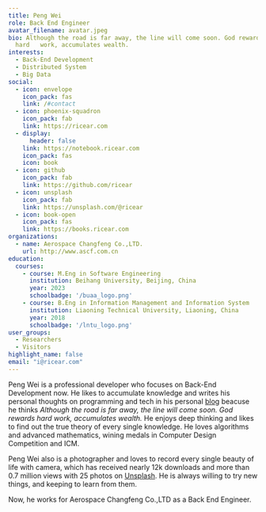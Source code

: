 ```yaml
---
title: Peng Wei
role: Back End Engineer
avatar_filename: avatar.jpeg
bio: Although the road is far away, the line will come soon. God rewards
  hard   work, accumulates wealth.
interests:
  - Back-End Development
  - Distributed System
  - Big Data
social:
  - icon: envelope
    icon_pack: fas
    link: /#contact
  - icon: phoenix-squadron
    icon_pack: fab
    link: https://ricear.com
  - display:
      header: false
    link: https://notebook.ricear.com
    icon_pack: fas
    icon: book
  - icon: github
    icon_pack: fab
    link: https://github.com/ricear
  - icon: unsplash
    icon_pack: fab
    link: https://unsplash.com/@ricear
  - icon: book-open
    icon_pack: fas
    link: https://books.ricear.com
organizations:
  - name: Aerospace Changfeng Co.,LTD.
    url: http://www.ascf.com.cn
education:
  courses:
    - course: M.Eng in Software Engineering
      institution: Beihang University, Beijing, China
      year: 2023
      schoolbadge: '/buaa_logo.png'
    - course: B.Eng in Information Management and Information System
      institution: Liaoning Technical University, Liaoning, China
      year: 2018
      schoolbadge: '/lntu_logo.png'
user_groups:
  - Researchers
  - Visitors
highlight_name: false
email: "i@ricear.com"
---
```

Peng Wei is a professional developer who focuses on Back-End Development now. He likes to accumulate knowledge and writes his personal thoughts on programming and tech in his personal [blog](https://notebook.ricear.com) beacuse he thinks *Although the road is far away, the line will come soon. God rewards hard work, accumulates wealth.*  He enjoys deep thinking and likes to find out the true theory of every single knowledge. He loves algorithms and advanced mathematics, wining medals in Computer Design Competition and ICM.

Peng Wei also is a photographer and loves to record every single beauty of life with camera, which has received nearly 12k downloads and more than 0.7 million views with 25 photos on [Unsplash](https://unsplash.com/@ricear). He is always willing to try new things, and keeping to learn from them.

Now, he works for Aerospace Changfeng Co.,LTD as a Back End Engineer.
